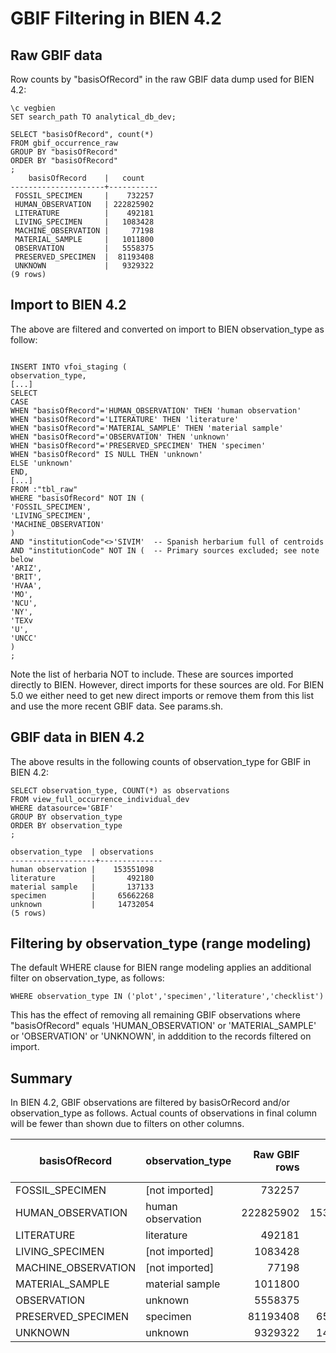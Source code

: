 # GBIF Filtering in BIEN 4.2

## Raw GBIF data

Row counts by "basisOfRecord" in the raw GBIF data dump used for BIEN 4.2:

```
\c vegbien
SET search_path TO analytical_db_dev;

SELECT "basisOfRecord", count(*) 
FROM gbif_occurrence_raw 
GROUP BY "basisOfRecord" 
ORDER BY "basisOfRecord"
;
    basisOfRecord    |   count
---------------------+-----------
 FOSSIL_SPECIMEN     |    732257
 HUMAN_OBSERVATION   | 222825902
 LITERATURE          |    492181
 LIVING_SPECIMEN     |   1083428
 MACHINE_OBSERVATION |     77198
 MATERIAL_SAMPLE     |   1011800
 OBSERVATION         |   5558375
 PRESERVED_SPECIMEN  |  81193408
 UNKNOWN             |   9329322
(9 rows)
```

## Import to BIEN 4.2
The above are filtered and converted on import to BIEN observation\_type as follow:

```

INSERT INTO vfoi_staging (
observation_type,
[...]
SELECT
CASE
WHEN "basisOfRecord"='HUMAN_OBSERVATION' THEN 'human observation'
WHEN "basisOfRecord"='LITERATURE' THEN 'literature'
WHEN "basisOfRecord"='MATERIAL_SAMPLE' THEN 'material sample'
WHEN "basisOfRecord"='OBSERVATION' THEN 'unknown'
WHEN "basisOfRecord"='PRESERVED_SPECIMEN' THEN 'specimen'
WHEN "basisOfRecord" IS NULL THEN 'unknown'
ELSE 'unknown'
END,
[...]
FROM :"tbl_raw"
WHERE "basisOfRecord" NOT IN (
'FOSSIL_SPECIMEN',
'LIVING_SPECIMEN',
'MACHINE_OBSERVATION'
)
AND "institutionCode"<>'SIVIM'	-- Spanish herbarium full of centroids 
AND "institutionCode" NOT IN (	-- Primary sources excluded; see note below
'ARIZ',
'BRIT',
'HVAA',
'MO',
'NCU',
'NY',
'TEXv
'U',
'UNCC'
)
;
```

Note the list of herbaria NOT to include. These are sources imported directly to BIEN. However, direct imports for these sources are old. For BIEN 5.0 we either need to get new direct imports or remove them from this list and use the more recent GBIF data. See params.sh.

## GBIF data in BIEN 4.2

The above results in the following counts of observation_type for GBIF in BIEN 4.2:

```
SELECT observation_type, COUNT(*) as observations 
FROM view_full_occurrence_individual_dev 
WHERE datasource='GBIF' 
GROUP BY observation_type 
ORDER BY observation_type
;

observation_type  | observations
-------------------+--------------
human observation |    153551098
literature        |       492180
material sample   |       137133
specimen          |     65662268
unknown           |     14732054
(5 rows)
```

## Filtering by observation_type (range modeling)

The default WHERE clause for BIEN range modeling applies an additional filter on observation_type, as follows:

```
WHERE observation_type IN ('plot','specimen','literature','checklist')
```

 This has the effect of removing all remaining GBIF observations where "basisOfRecord" equals 'HUMAN\_OBSERVATION' or 'MATERIAL\_SAMPLE' or 'OBSERVATION' or 'UNKNOWN', in adddition to the records filtered on import.

## Summary

In BIEN 4.2, GBIF observations are filtered by basisOrRecord and/or observation_type as follows. Actual counts of observations in final column will be fewer than shown due to filters on other columns.

|   basisOfRecord    | observation_type |   Raw GBIF rows   |  BIEN 4.2 rows | Range modeling rows  
|   -------------- | ---------------- | ---------: | ------: | ------------:  
|    FOSSIL_SPECIMEN     | [not imported] |    732257 | 0 | 0  
|    HUMAN_OBSERVATION   | human observation |  222825902 | 153551098 | 0  
|    LITERATURE          | literature |     492181 | 492180 | 492180  
|    LIVING_SPECIMEN     | [not imported] |    1083428 | 0 | 0  
|    MACHINE_OBSERVATION | [not imported] |      77198 | 0 | 0  
|    MATERIAL_SAMPLE     | material sample |    1011800 | 137133 | 0  
|    OBSERVATION         | unknown |    5558375 | 0 | 0  
|    PRESERVED_SPECIMEN  | specimen |   81193408 | 65662268 | 65662268  
|    UNKNOWN             | unknown |    9329322 | 14732054 | 0  


